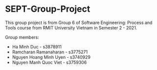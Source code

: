 # SEPT-Group-Project

This group project is from Group 6 of Software Engineering: Process and Tools course from RMIT University Vietnam in Semester 2 - 2021.

Group members:

- Ha Minh Duc - s3878911
- Ramcharan Ramanaharan - s3775271
- Nguyen Hoang Minh Uyen - s3740929
- Nguyen Manh Quoc Viet - s3759306
